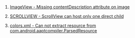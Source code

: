1. [ImageView - Missing contentDescription attribute on image](https://github.com/okrecords/Olive#imageview---missing-contentdescription-attribute-on-image)

2. [SCROLLVIEW - ScrollView can host only one direct child](https://github.com/okrecords/Zig#scrollview---scrollview-can-host-only-one-direct-child)

3. [colors.xml - Can not extract resource from com.android.aaptcompiler.ParsedResource](https://github.com/okrecords/RC/blob/main/RC/Test/Bunjanglearn.md#error---can-not-extract-resource-from-comandroidaaptcompilerparsedresource)
